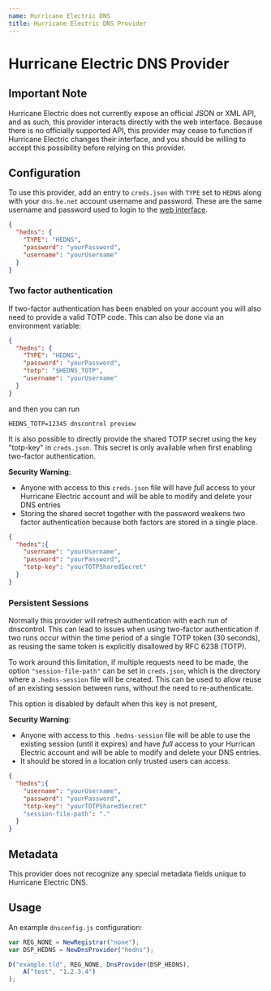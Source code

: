 ```yaml
---
name: Hurricane Electric DNS
title: Hurricane Electric DNS Provider
---
```

# Hurricane Electric DNS Provider

## Important Note
Hurricane Electric does not currently expose an official JSON or XML API, and as such, this provider interacts directly
with the web interface. Because there is no officially supported API, this provider may cease to function if Hurricane
Electric changes their interface, and you should be willing to accept this possibility before relying on this provider.

## Configuration

To use this provider, add an entry to `creds.json` with `TYPE` set to `HEDNS`
along with
your `dns.he.net` account username and password. These are the same username
and password used to login to the [web interface](https://dns.he.net).

```json
{
  "hedns": {
    "TYPE": "HEDNS",
    "password": "yourPassword",
    "username": "yourUsername"
  }
}
```

### Two factor authentication

If two-factor authentication has been enabled on your account you will also need to provide a valid TOTP code.
This can also be done via an environment variable:

```json
{
  "hedns": {
    "TYPE": "HEDNS",
    "password": "yourPassword",
    "totp": "$HEDNS_TOTP",
    "username": "yourUsername"
  }
}
```

and then you can run

```shell
HEDNS_TOTP=12345 dnscontrol preview
```

It is also possible to directly provide the shared TOTP secret using the key "totp-key" in `creds.json`. This secret is
only available when first enabling two-factor authentication.

**Security Warning**:
* Anyone with access to this `creds.json` file will have *full* access to your Hurricane Electric account and will be
  able to modify and delete your DNS entries
* Storing the shared secret together with the password weakens two factor authentication because both factors are stored
  in a single place.

```json
{
  "hedns":{
    "username": "yourUsername",
    "password": "yourPassword",
    "totp-key": "yourTOTPSharedSecret"
  }
}
```

### Persistent Sessions

Normally this provider will refresh authentication with each run of dnscontrol. This can lead to issues when using
two-factor authentication if two runs occur within the time period of a single TOTP token (30 seconds), as reusing the
same token is explicitly disallowed by RFC 6238 (TOTP).

To work around this limitation, if multiple requests need to be made, the option `"session-file-path"` can be set in
`creds.json`, which is the directory where a `.hedns-session` file will be created. This can be used to allow reuse of an
existing session between runs, without the need to re-authenticate.

This option is disabled by default when this key is not present,

**Security Warning**:
* Anyone with access to this `.hedns-session` file will be able to use the existing session (until it expires) and have
  *full* access to your Hurrican Electric account and will be able to modify and delete your DNS entries.
* It should be stored in a location only trusted users can access.

```json
{
  "hedns":{
    "username": "yourUsername",
    "password": "yourPassword",
    "totp-key": "yourTOTPSharedSecret"
    "session-file-path": "."
  }
}
```


## Metadata
This provider does not recognize any special metadata fields unique to Hurricane Electric DNS.

## Usage
An example `dnsconfig.js` configuration:

```javascript
var REG_NONE = NewRegistrar("none");
var DSP_HEDNS = NewDnsProvider("hedns");

D("example.tld", REG_NONE, DnsProvider(DSP_HEDNS),
    A("test", "1.2.3.4")
);
```
